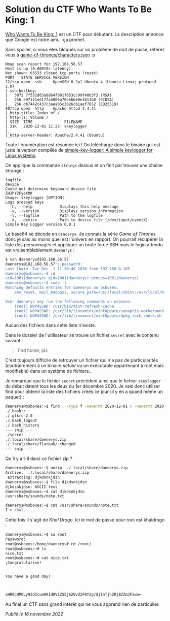 # Solution du CTF Who Wants To Be King: 1

[Who Wants To Be King: 1](https://vulnhub.com/entry/who-wants-to-be-king-1,610/) est un CTF pour débutant. La description annonce que Google est notre ami... ça promet.

Sans spoiler, si vous êtes bloqués sur un problème de mot de passe, réferez vous à [game-of-thrones/characters.json](https://github.com/jeffreylancaster/game-of-thrones/blob/master/data/characters.json) :p

```
Nmap scan report for 192.168.56.57
Host is up (0.00019s latency).
Not shown: 65533 closed tcp ports (reset)
PORT   STATE SERVICE VERSION
22/tcp open  ssh     OpenSSH 8.2p1 Ubuntu 4 (Ubuntu Linux; protocol 2.0)
| ssh-hostkey: 
|   3072 7f552d63a8864f901f053cc99f40b3f2 (RSA)
|   256 e97111ed17fa4806a76b5bb60e1b11b8 (ECDSA)
|_  256 db7442c437c3aea05c3026cb1aef7652 (ED25519)
80/tcp open  http    Apache httpd 2.4.41
|_http-title: Index of /
| http-ls: Volume /
| SIZE  TIME              FILENAME
| 31K   2020-12-01 11:23  skeylogger
|_
|_http-server-header: Apache/2.4.41 (Ubuntu)
```

Toute l'énumération est résumée ici ! On télécharge donc le binaire qui est juste la version compilée de [simple-key-logger: A simple keylogger for Linux systems](https://github.com/gsingh93/simple-key-logger).

On applique la commande `strings` dessus et on finit par trouver une chaine étrange :

```
logfile
device
Could not determine keyboard device file
ZHJhY2FyeXMK
Usage: skeylogger [OPTION]
Logs pressed keys
  -h, --help            Displays this help message
  -v, --version         Displays version information
  -l, --logfile         Path to the logfile
  -d, --device          Path to device file (/dev/input/eventX)
Simple Key Logger version 0.0.1
```

Le base64 se décode en `dracarys`. Je connais la série *Game of Thrones* donc je sais au moins quel est l'univers en rapport. On pourrait récupérer la liste des personnages et appliquer un brute force SSH mais le login attendu est vraisemblablement `daenerys` :

```bash
$ ssh daenerys@192.168.56.57
daenerys@192.168.56.57's password: 
Last login: Tue Dec  1 11:38:40 2020 from 192.168.0.105
daenerys@osboxes:~$ id
uid=1001(daenerys) gid=1001(daenerys) groups=1001(daenerys)
daenerys@osboxes:~$ sudo -l
Matching Defaults entries for daenerys on osboxes:
    env_reset, mail_badpass, secure_path=/usr/local/sbin\:/usr/local/bin\:/usr/sbin\:/usr/bin\:/sbin\:/bin\:/snap/bin, pwfeedback

User daenerys may run the following commands on osboxes:
    (root) NOPASSWD: /usr/bin/mint-refresh-cache
    (root) NOPASSWD: /usr/lib/linuxmint/mintUpdate/synaptic-workaround.py
    (root) NOPASSWD: /usr/lib/linuxmint/mintUpdate/dpkg_lock_check.sh
```

Aucun des fichiers dans cette liste n'existe.

Dans le dossier de l'utilisateur se trouve un fichier `secret` avec le contenu suivant :

> find home, pls

C'est toujours difficile de retrouver un fichier qui n'a pas de particularités (contrairement à un binaire setuid ou un exécutable appartenant à root mais modifiable) dans un système de fichiers...

Je remarque que le fichier `secret` précédent ainsi que le fichier `skeylogger` du début datent tous les deux du 1er décembre 2020. Je vais donc utiliser find pour obtenir la liste des fichiers créés ce jour (il y en a quand même un paquet) :

```bash
daenerys@osboxes:~$ find . -type f -newermt 2020-12-01 ! -newermt 2020-12-02
./.bashrc
./.gtkrc-2.0
./.bash_logout
./.bash_history
--- snip ---
./secret
./.local/share/daenerys.zip
./.local/share/flatpak/.changed
--- snip ---
```

Qu'il y a t-il dans ce fichier zip ?

```bash
daenerys@osboxes:~$ unzip  ./.local/share/daenerys.zip
Archive:  ./.local/share/daenerys.zip
 extracting: djkdsnkjdsn             
daenerys@osboxes:~$ file djkdsnkjdsn 
djkdsnkjdsn: ASCII text
daenerys@osboxes:~$ cat djkdsnkjdsn 
/usr/share/sounds/note.txt

daenerys@osboxes:~$ cat /usr/share/sounds/note.txt
I'm khal.....
```

Cette fois il s'agit de *Khal Drogo*. Ici le mot de passe pour root est khaldrogo :

```bash
daenerys@osboxes:~$ su root
Password: 
root@osboxes:/home/daenerys# cd /root/
root@osboxes:~# ls
nice.txt
root@osboxes:~# cat nice.txt 
¡Congratulation!


You have a good day!



aHR0cHM6Ly93d3cueW91dHViZS5jb20vd2F0Y2g/dj1nTjhZRjBZZmJFawo=
```

Au final un CTF sans grand intérêt qui ne vous apprend rien de particulier.

*Publié le 16 novembre 2022*
